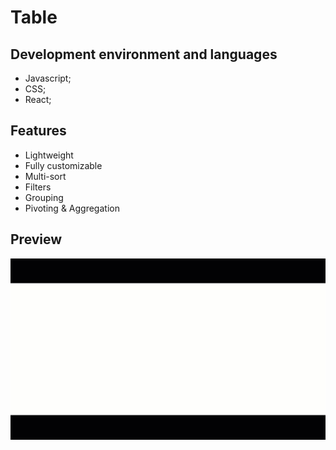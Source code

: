 # Table

## Development environment and languages
- Javascript;
- CSS;
- React;

## Features
- Lightweight
- Fully customizable
- Multi-sort
- Filters
- Grouping
- Pivoting & Aggregation


## Preview
![GitHub Logo](/img/Table.gif)

